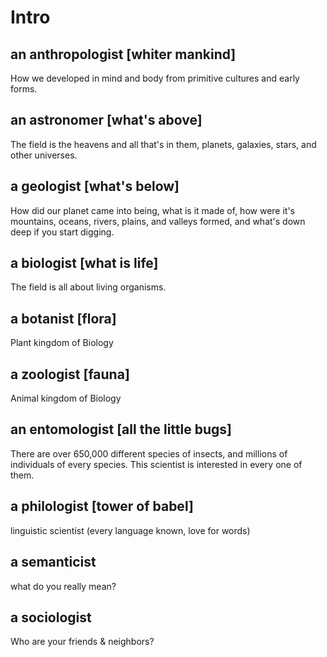 # Intro

## an anthropologist [whiter mankind]

How we developed in mind and body from primitive cultures and early forms.

## an astronomer [what's above]

The field is the heavens and all that's in them, planets, galaxies, stars, and other universes.

## a geologist [what's below]

How did our planet came into being, what is it made of, how were it's mountains, oceans, rivers, plains, and valleys formed, and what's down deep if you start digging.

## a biologist [what is life]

The field is all about living organisms.

## a botanist [flora]

Plant kingdom of Biology

## a zoologist [fauna]

Animal kingdom of Biology

## an entomologist [all the little bugs]

There are over 650,000 different species of insects, and millions of individuals of every species. This scientist is interested in every one of them.

## a philologist [tower of babel]

linguistic scientist (every language known, love for words)

## a semanticist

what do you really mean?

## a sociologist

Who are your friends & neighbors?
